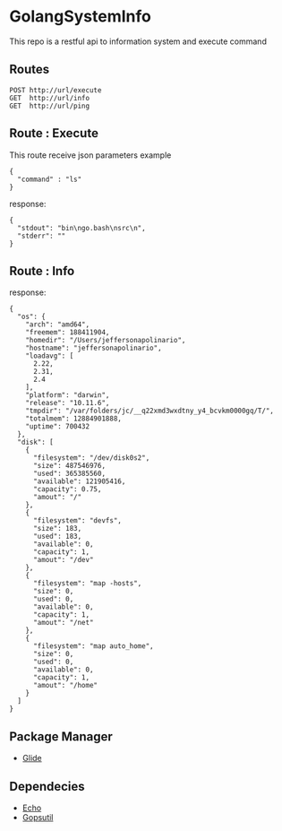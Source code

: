 # GolangSystemInfo
This repo is a restful api to information system and execute command


## Routes
```
POST http://url/execute
GET  http://url/info
GET  http://url/ping
```

## Route : Execute

This route receive json parameters example 

```
{
  "command" : "ls"
}

```
response: 

```
{
  "stdout": "bin\ngo.bash\nsrc\n",
  "stderr": ""
}
```

## Route : Info

response:
```
{
  "os": {
    "arch": "amd64",
    "freemem": 188411904,
    "homedir": "/Users/jeffersonapolinario",
    "hostname": "jeffersonapolinario",
    "loadavg": [
      2.22,
      2.31,
      2.4
    ],
    "platform": "darwin",
    "release": "10.11.6",
    "tmpdir": "/var/folders/jc/__q22xmd3wxdtny_y4_bcvkm0000gq/T/",
    "totalmem": 12884901888,
    "uptime": 700432
  },
  "disk": [
    {
      "filesystem": "/dev/disk0s2",
      "size": 487546976,
      "used": 365385560,
      "available": 121905416,
      "capacity": 0.75,
      "amout": "/"
    },
    {
      "filesystem": "devfs",
      "size": 183,
      "used": 183,
      "available": 0,
      "capacity": 1,
      "amout": "/dev"
    },
    {
      "filesystem": "map -hosts",
      "size": 0,
      "used": 0,
      "available": 0,
      "capacity": 1,
      "amout": "/net"
    },
    {
      "filesystem": "map auto_home",
      "size": 0,
      "used": 0,
      "available": 0,
      "capacity": 1,
      "amout": "/home"
    }
  ]
}
```
## Package Manager
 * [Glide](https://github.com/Masterminds/glide)
 
## Dependecies
* [Echo](https://github.com/labstack/echo)
* [Gopsutil](https://github.com/shirou/gopsutil)

